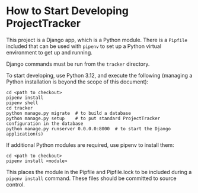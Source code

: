 # How to Start Developing ProjectTracker

This project is a Django app, which is a Python module. There is a `Pipfile` included that can be used with `pipenv` to set up a Python virtual environment to get up and running.

Django commands must be run from the `tracker` directory.

To start developing, use Python 3.12, and execute the following (managing a Python installation is beyond the scope of this document):

```shell
cd <path to checkout>
pipenv install
pipenv shell
cd tracker
python manage.py migrate  # to build a database
python manage.py setup    # to put standard ProjectTracker configuration in the database
python manage.py runserver 0.0.0.0:8000  # to start the Django application(s)
```

If additional Python modules are required, use pipenv to install them:

```shell
cd <path to checkout>
pipenv install <module>
```

This places the module in the Pipfile and Pipfile.lock to be included during a `pipenv install` command. These files should be committed to source control.
